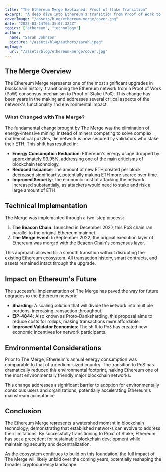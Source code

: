 ```yaml
---
title: "The Ethereum Merge Explained: Proof of Stake Transition"
excerpt: "A deep dive into Ethereum's transition from Proof of Work to Proof of Stake, its environmental impact, and implications for the network's future."
coverImage: "/assets/blog/ethereum-merge/cover.jpg"
date: "2023-03-14T05:35:07.322Z"
topics: ["ethereum", "technology"]
author:
  name: "Sarah Johnson"
  picture: "/assets/blog/authors/sarah.jpeg"
ogImage:
  url: "/assets/blog/ethereum-merge/cover.jpg"
---
```



## The Merge Overview

The Ethereum Merge represents one of the most significant upgrades in blockchain history, transitioning the Ethereum network from a Proof of Work (PoW) consensus mechanism to Proof of Stake (PoS). This change has been years in the making and addresses several critical aspects of the network's functionality and environmental impact.

### What Changed with The Merge?

The fundamental change brought by The Merge was the elimination of energy-intensive mining. Instead of miners competing to solve complex mathematical puzzles, the network is now secured by validators who stake their ETH. This shift has resulted in:

- **Energy Consumption Reduction**: Ethereum's energy usage dropped by approximately 99.95%, addressing one of the main criticisms of blockchain technology.
- **Reduced Issuance**: The amount of new ETH created per block decreased significantly, potentially making ETH more scarce over time.
- **Improved Security**: The economic cost of attacking the network increased substantially, as attackers would need to stake and risk a large amount of ETH.

## Technical Implementation

The Merge was implemented through a two-step process:

1. **The Beacon Chain**: Launched in December 2020, this PoS chain ran parallel to the original Ethereum mainnet.
2. **The Merge Event**: In September 2022, the original execution layer of Ethereum was merged with the Beacon Chain's consensus layer.

This approach allowed for a smooth transition without disrupting the existing Ethereum ecosystem. All transaction history, smart contracts, and assets remained intact through the upgrade.

## Impact on Ethereum's Future

The successful implementation of The Merge has paved the way for future upgrades to the Ethereum network:

- **Sharding**: A scaling solution that will divide the network into multiple portions, increasing transaction throughput.
- **EIP-4844**: Also known as Proto-Danksharding, this proposal aims to reduce costs for rollups, making transactions more affordable.
- **Improved Validator Economics**: The shift to PoS has created new economic incentives for network participants.

## Environmental Considerations

Prior to The Merge, Ethereum's annual energy consumption was comparable to that of a medium-sized country. The transition to PoS has dramatically reduced this environmental footprint, making Ethereum one of the most environmentally friendly major blockchain networks.

This change addresses a significant barrier to adoption for environmentally conscious users and organizations, potentially accelerating Ethereum's mainstream acceptance.

## Conclusion

The Ethereum Merge represents a watershed moment in blockchain technology, demonstrating that established networks can evolve to address their limitations. By successfully transitioning to Proof of Stake, Ethereum has set a precedent for sustainable blockchain development while maintaining security and decentralization.

As the ecosystem continues to build on this foundation, the full impact of The Merge will likely unfold over the coming years, potentially reshaping the broader cryptocurrency landscape.
